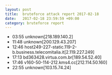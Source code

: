 ```yaml
---
layout: post
title:  bruteforce attack report 2017-02-18
date:   2017-02-18 23:59:59 +09:00
category: bruteforce report
---
```


* 03:55 unknown[218.189.140.2]
* 11:48 unknown[200.129.43.207]
* 12:46 host249-227-static.119-2-b.business.telecomitalia.it[2.119.227.249]
* 17:13 bd363428.virtua.com.br[189.54.52.40]
* 17:46 v160-50-114-212.kms4.cc[212.114.50.160]
* 22:55 unknown[103.15.74.24]
